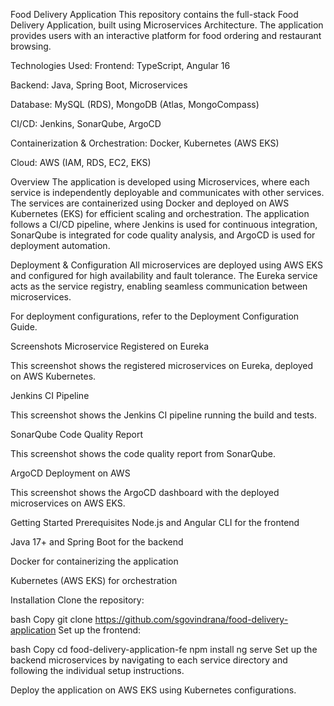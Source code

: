 Food Delivery Application
This repository contains the full-stack Food Delivery Application, built using Microservices Architecture. The application provides users with an interactive platform for food ordering and restaurant browsing.

Technologies Used:
Frontend: TypeScript, Angular 16

Backend: Java, Spring Boot, Microservices

Database: MySQL (RDS), MongoDB (Atlas, MongoCompass)

CI/CD: Jenkins, SonarQube, ArgoCD

Containerization & Orchestration: Docker, Kubernetes (AWS EKS)

Cloud: AWS (IAM, RDS, EC2, EKS)

Overview
The application is developed using Microservices, where each service is independently deployable and communicates with other services. The services are containerized using Docker and deployed on AWS Kubernetes (EKS) for efficient scaling and orchestration. The application follows a CI/CD pipeline, where Jenkins is used for continuous integration, SonarQube is integrated for code quality analysis, and ArgoCD is used for deployment automation.

Deployment & Configuration
All microservices are deployed using AWS EKS and configured for high availability and fault tolerance. The Eureka service acts as the service registry, enabling seamless communication between microservices.

For deployment configurations, refer to the Deployment Configuration Guide.

Screenshots
Microservice Registered on Eureka

This screenshot shows the registered microservices on Eureka, deployed on AWS Kubernetes.

Jenkins CI Pipeline

This screenshot shows the Jenkins CI pipeline running the build and tests.

SonarQube Code Quality Report

This screenshot shows the code quality report from SonarQube.

ArgoCD Deployment on AWS

This screenshot shows the ArgoCD dashboard with the deployed microservices on AWS EKS.

Getting Started
Prerequisites
Node.js and Angular CLI for the frontend

Java 17+ and Spring Boot for the backend

Docker for containerizing the application

Kubernetes (AWS EKS) for orchestration

Installation
Clone the repository:

bash
Copy
git clone https://github.com/sgovindrana/food-delivery-application
Set up the frontend:

bash
Copy
cd food-delivery-application-fe
npm install
ng serve
Set up the backend microservices by navigating to each service directory and following the individual setup instructions.

Deploy the application on AWS EKS using Kubernetes configurations.
